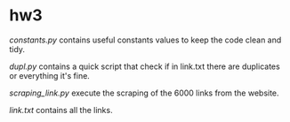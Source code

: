 # hw3

_constants.py_ contains useful constants values to keep the code clean and tidy.  


_dupl.py_ contains a quick script that check if in link.txt there are duplicates or everything it's fine.  


_scraping\_link.py_ execute the scraping of the 6000 links from the website.  


_link.txt_ contains all the links.  
